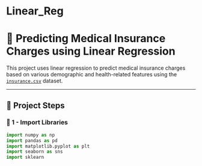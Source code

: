 # Linear_Reg

# 🏥 Predicting Medical Insurance Charges using Linear Regression

This project uses linear regression to predict medical insurance charges based on various demographic and health-related features using the [`insurance.csv`](https://www.kaggle.com/datasets/mirichoi0218/insurance) dataset.

---

## 📌 Project Steps

### 🔹 1 - Import Libraries

```python
import numpy as np
import pandas as pd
import matplotlib.pyplot as plt
import seaborn as sns
import sklearn 
